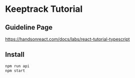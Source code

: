 # Keeptrack Tutorial

## Guideline Page
https://handsonreact.com/docs/labs/react-tutorial-typescript

## Install
```sh
npm run api
npm start
```
